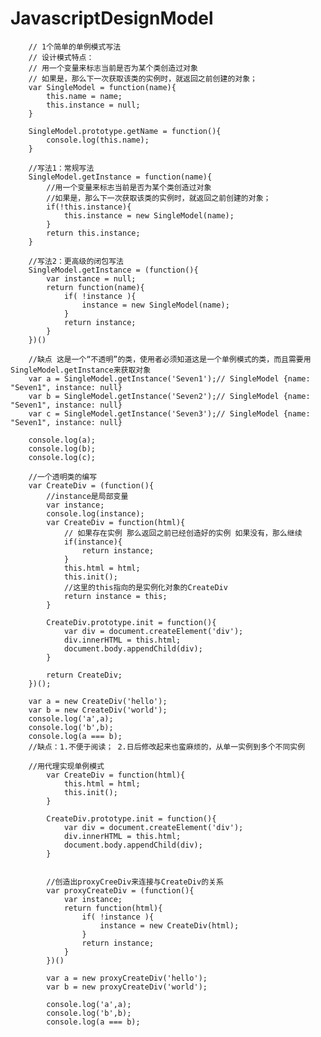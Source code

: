 # JavascriptDesignModel


		// 1个简单的单例模式写法
		// 设计模式特点：
		// 用一个变量来标志当前是否为某个类创造过对象
		// 如果是，那么下一次获取该类的实例时，就返回之前创建的对象；
		var SingleModel = function(name){
			this.name = name;
			this.instance = null;
		}

		SingleModel.prototype.getName = function(){
			console.log(this.name);
		}

		//写法1：常规写法
		SingleModel.getInstance = function(name){
			//用一个变量来标志当前是否为某个类创造过对象
			//如果是，那么下一次获取该类的实例时，就返回之前创建的对象；
			if(!this.instance){
				this.instance = new SingleModel(name);
			}
			return this.instance;
		}

		//写法2：更高级的闭包写法
		SingleModel.getInstance = (function(){
			var instance = null;
			return function(name){
				if( !instance ){
					instance = new SingleModel(name);
				}
				return instance;
			}
		})()

		//缺点 这是一个“不透明”的类，使用者必须知道这是一个单例模式的类，而且需要用SingleModel.getInstance来获取对象
		var a = SingleModel.getInstance('Seven1');// SingleModel {name: "Seven1", instance: null}
		var b = SingleModel.getInstance('Seven2');// SingleModel {name: "Seven1", instance: null}
		var c = SingleModel.getInstance('Seven3');// SingleModel {name: "Seven1", instance: null}

		console.log(a);
		console.log(b);
		console.log(c);

		//一个透明类的编写
		var CreateDiv = (function(){
			//instance是局部变量
			var instance;
			console.log(instance);
			var CreateDiv = function(html){
				// 如果存在实例 那么返回之前已经创造好的实例 如果没有，那么继续
				if(instance){
					return instance;
				}
				this.html = html;
				this.init();
				//这里的this指向的是实例化对象的CreateDiv
				return instance = this;
			}

			CreateDiv.prototype.init = function(){
				var div = document.createElement('div');
				div.innerHTML = this.html;
				document.body.appendChild(div);
			}

			return CreateDiv;
		})();

		var a = new CreateDiv('hello');
		var b = new CreateDiv('world');
		console.log('a',a);
		console.log('b',b);
		console.log(a === b);
		//缺点：1.不便于阅读； 2.日后修改起来也蛮麻烦的，从单一实例到多个不同实例

		//用代理实现单例模式
			var CreateDiv = function(html){
				this.html = html;
				this.init();
			}

			CreateDiv.prototype.init = function(){
				var div = document.createElement('div');
				div.innerHTML = this.html;
				document.body.appendChild(div);
			}
		

			//创造出proxyCreeDiv来连接与CreateDiv的关系
			var proxyCreateDiv = (function(){
				var instance;
				return function(html){
					if( !instance ){
						instance = new CreateDiv(html);
					}
					return instance;
				}
			})()

			var a = new proxyCreateDiv('hello');
			var b = new proxyCreateDiv('world');

			console.log('a',a);
			console.log('b',b);
			console.log(a === b);